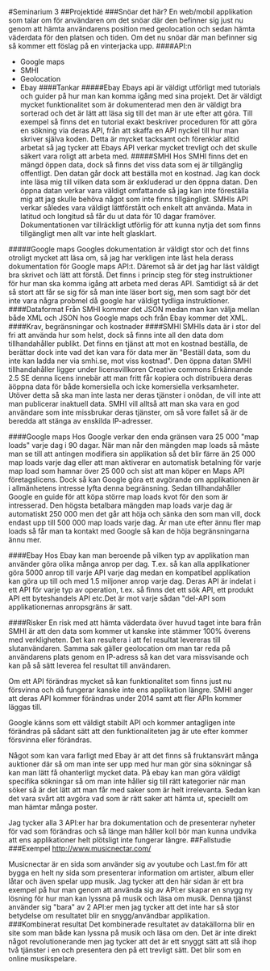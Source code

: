 #Seminarium 3
##Projektidé
###Snöar det här?
En web/mobil applikation som talar om för användaren om det snöar där den befinner sig just nu genom att hämta användarens position med geolocation och sedan hämta väderdata för den platsen och tiden. Om det nu snöar där man befinner sig så kommer ett föslag på en vinterjacka upp.
####API:n
*   Google maps
*   SMHI
*   Geolocation
*   Ebay
####Tankar
#####Ebay
Ebays api är väldigt utförligt med tutorials och guider på hur man kan komma igång med sina projekt. Det är väldigt mycket funktionalitet som är dokumenterad men den är väldigt bra sorterad och det är lätt att läsa sig till det man är ute efter att göra. Till exempel så finns det en tutorial exakt beskriver proceduren för att göra en sökning via deras API, från att skaffa en API nyckel till hur man skriver själva koden. Detta är mycket tacksamt och förenklar alltid arbetat så jag tycker att Ebays API verkar mycket trevligt och det skulle säkert vara roligt att arbeta med.
#####SMHI
Hos SMHI finns det en mängd öppen data, dock så finns det viss data som ej är tillgänglig offentligt. Den datan går dock att beställa mot en kostnad. Jag kan dock inte läsa mig till vilken data som är exkluderad ur den öppna datan. Den öppna datan verkar vara väldigt omfattande så jag kan inte föreställa mig att jag skulle behöva något som inte finns tillgängligt. SMHIs API verkar således vara väldigt lättförstått och enkelt att använda. Mata in latitud och longitud så får du ut data för 10 dagar framöver. Dokumentationen var tillräckligt utförlig för att kunna nytja det som finns tillgängligt men allt var inte helt glasklart.

#####Google maps
Googles dokumentation är väldigt stor och det finns otroligt mycket att läsa om, så jag har verkligen inte läst hela derass dokumentation för Google maps API:t. Däremot så är det jag har läst väldigt bra skrivet och lätt att förstå. Det finns i princip steg för steg instruktioner för hur man ska komma igång att arbeta med deras API. Samtidigt så är det så stort att får se sig för så man inte läser bort sig, men som sagt bör det inte vara några probmel då google har väldigt tydliga instruktioner.
####Dataformat
Från SMHI kommer det JSON medan man kan välja mellan både XML och JSON hos Google maps och från Ebay kommer det XML. 
####Krav, begränsningar och kostnader
####SMHI
SMHIs data är i stor del fri att använda hur som helst, dock så finns inte all den data dom tillhandahåller publikt. Det finns en tjänst att mot en kostnad beställa, de berättar dock inte vad det kan vara för data mer än "Beställ data, som du inte kan ladda ner via smhi.se, mot viss kostnad". Den öppna datan SMHI tillhandahåller ligger under licensvillkoren Creative commons Erkännande 2.5 SE denna licens innebär att man fritt får kopiera och distribuera deras äöppna data för både komersiella och icke komersiella verksamheter. Utöver detta så ska man inte lasta ner deras tjänster i onödan, de vill inte att man publicerar inaktuell data. SMHI vill alltså att man ska vara en god användare som inte missbrukar deras tjänster, om så vore fallet så är de beredda att stänga av enskilda IP-adresser.

####Google maps
Hos Google verkar den enda gränsen vara 25 000 "map loads" varje dag i 90 dagar. När man når den mängden map loads så måste man se till att antingen modifiera sin applikation så det blir färre än 25 000 map loads varje dag eller att man aktiverar en automatisk betalning för varje map load som hamnar över 25 000 och sist att man köper en Maps API företagslicens. Dock så kan Google göra ett avgörande om applikationen är i allmänhetens intresse lyfta denna begränsning. Sedan tillhandahåller Google en guide för att köpa större map loads kvot för den som är intresserad. Den högsta betalbara mängden  map loads varje dag är automatiskt 250 000 men det går att höja och sänka den som man vill, dock endast upp till 500 000 map loads varje dag. Är man ute efter ännu fler map loads så får man ta kontakt med Google så kan de höja begränsningarna ännu mer.

####Ebay
Hos Ebay kan man beroende på vilken typ av applikation man använder göra olika många anrop per dag. T.ex. så kan alla applikationer göra 5000 anrop till varje API varje dag medan en kompatibel applikation kan göra up till och med 1.5 miljoner anrop varje dag. Deras API är indelat i ett API för varje typ av operation, t.ex. så finns det ett sök API, ett produkt API ett byteshandels API etc.Det är mot varje sådan "del-API som applikationernas anropsgräns är satt.

####Risker
En risk med att hämta väderdata över huvud taget inte bara från SMHI är att den data som kommer ut kanske inte stämmer 100% överens med verkligheten. Det kan resultera i att fel resultat levereras till slutanvändaren. Samma sak gäller geolocation om man tar reda på användarens plats genom en IP-adress så kan det vara missvisande och kan på så sätt leverea fel resultat till användaren.

Om ett API förändras mycket så kan funktionalitet som finns just nu försvinna och då fungerar kanske inte ens applikation längre. SMHI anger att deras API kommer förändras under 2014 samt att fler APIn kommer läggas till. 

Google känns som ett väldigt stabilt API och kommer antagligen inte förändras på sådant sätt att den funktionaliteten jag är ute efter kommer försvinna eller förändras. 

Något som kan vara farligt med Ebay är att det finns så fruktansvärt många auktioner där så om man inte ser upp med hur man gör sina sökningar så kan man lätt få ohanterligt mycket data. På ebay kan man göra väldigt specifika sökningar så om man inte håller sig till rätt kategorier när man söker så är det lätt att man får med saker som är helt irrelevanta. Sedan kan det vara svårt att avgöra vad som är rätt saker att hämta ut, speciellt om man hämtar många poster.

Jag tycker alla 3 API:er har bra dokumentation och de presenterar nyheter för vad som förändras och så länge man håller koll bör man kunna undvika att ens applikationer helt plötsligt inte fungerar längre.
##Fallstudie
###Exempel
http://www.musicnectar.com/

Musicnectar är en sida som använder sig av youtube och Last.fm för att bygga en helt ny sida som presenterar information om artister, album eller låtar och även spelar upp musik. Jag tycker att den här sidan är ett bra exempel på hur man genom att använda sig av API:er skapar en snygg ny lösning för hur man kan lyssna på musik och läsa om musik. Denna tjänst använder sig "bara" av 2 API:er men jag tycker att det inte har så stor betydelse om resultatet blir en snygg/användbar applikation.
###Kombinerat resultat
Det kombinerade resultatet av datakällorna blir en site som man både kan lyssna på musik och läsa om den. Det är inte direkt något revolutionerande men jag tycker att det är ett snyggt sätt att slå ihop två tjänster i en och presentera den på ett trevligt sätt. Det blir som en online musikspelare.
